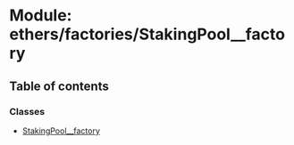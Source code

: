 # Module: ethers/factories/StakingPool\_\_factory

## Table of contents

### Classes

- [StakingPool\_\_factory](../classes/ethers_factories_StakingPool__factory.StakingPool__factory.md)
